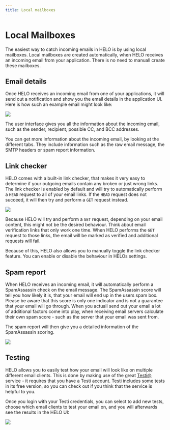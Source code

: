 ```yaml
---
title: Local mailboxes
---
```


# Local Mailboxes

The easiest way to catch incoming emails in HELO is by using local mailboxes. Local mailboxes are created automatically, when HELO receives an incoming email from your application. There is no need to manuall create these mailboxes.

## Email details

Once HELO receives an incoming email from one of your applications, it will send out a notification and show you the email details in the application UI. Here is how such an example email might look like:

![](/img/email-details.png)

The user interface gives you all the information about the incoming email, such as the sender, recipient, possible CC, and BCC addresses.

You can get more information about the incoming email, by looking at the different tabs. They include information such as the raw email message, the SMTP headers or spam report information.

## Link checker

HELO comes with a built-in link checker, that makes it very easy to determine if your outgoing emails contain any broken or just wrong links. The link checker is enabled by default and will try to automatically perform a `HEAD` request to all of your email links. If the `HEAD` request does not succeed, it will then try and perform a `GET` request instead.

![](/img/link-checker.png)

Because HELO will try and perform a `GET` request, depending on your email content, this might not be the desired behaviour. Think about email verification links that only work one time. When HELO performs the `GET` request to those links, the email will be marked as verified and additional requests will fail.

Because of this, HELO also allows you to manually toggle the link checker feature. You can enable or disable the behaviour in HELOs settings.

## Spam report

When HELO receives an incoming email, it will automatically perform a SpamAssassin check on the email message. The SpamAssassin score will tell you how likely it is, that your email will end up in the users spam box. 
Please be aware that this score is only one indicator and is not a guarantee that your email will go through. When you actuall send out your email a lot of additional factors come into play, when receiving email servers calculate their own spam score - such as the server that your email was sent from. 

The spam report will then give you a detailed information of the SpamAssassin scoring.

![](/img/spam-report.png)

## Testing

HELO allows you to easily test how your email will look like on multiple different email clients. This is done by making use of the great [Testi@](https://testi.at) service - it requires that you have a Testi account. Testi includes some tests in its free version, so you can check out if you think that the service is helpful to you.

Once you login with your Testi credentials, you can select to add new tests, choose which email clients to test your email on, and you will afterwards see the results in the HELO UI:

![](/img/testing.png)